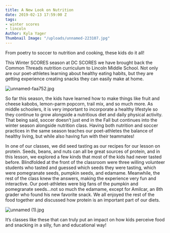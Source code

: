 ```yaml
---
title: A New Look on Nutrition
date: 2019-02-13 17:59:00 Z
tags:
- winter scores
- lincoln
Author: Kyla Yager
Thumbnail Image: "/uploads/unnamed-223107.jpg"
---
```


From poetry to soccer to nutrition and cooking, these kids do it all! 

This Winter SCORES season at DC SCORES we have brought back the Common Threads nutrition curriculum to Lincoln Middle School. Not only are our poet-athletes learning about healthy eating habits, but they are getting experience creating snacks they can easily make at home. 

![unnamed-faa752.jpg](/uploads/unnamed-faa752.jpg)





So far this season, the kids have learned how to make things like fruit and cheese kabobs, lemon-parm popcorn, trail mix, and so much more. As middle schoolers, it is very important to incorporate a healthy lifestyle so they continue to grow alongside a nutritious diet and daily physical activity. That being said, soccer doesn’t just end in the Fall but continues into the winter season alongside nutrition class. Having both nutrition and soccer practices in the same season teaches our poet-athletes the balance of healthy living, but while also having fun with their teammates!

In one of our classes, we did seed tasting as our recipes for our lesson on protein. Seeds, beans, and nuts can all be great sources of protein, and in this lesson, we explored a few kinds that most of the kids had never tasted before. Blindfolded at the front of the classroom were three willing volunteer students who tasted and guessed which seeds they were tasting, which were pomegranate seeds, pumpkin seeds, and edamame. Meanwhile, the rest of the class knew the answers, making the experience very fun and interactive. Our poet-athletes were big fans of the pumpkin and pomegranate seeds...not so much the edamame, except for Amilcar, an 8th grader who found his new favorite snack. We all enjoyed the rest of the food together and discussed how protein is an important part of our diets. 

![unnamed (1).jpg](/uploads/unnamed%20(1).jpg)

It’s classes like these that can truly put an impact on how kids perceive food and snacking in a silly, fun and educational way!